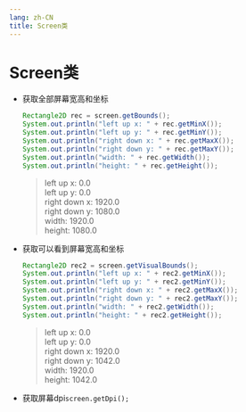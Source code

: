 ```yaml
---
lang: zh-CN
title: Screen类
---
```


# Screen类

* 获取全部屏幕宽高和坐标
  
    ```java
    Rectangle2D rec = screen.getBounds();  
    System.out.println("left up x: " + rec.getMinX());  
    System.out.println("left up y: " + rec.getMinY());  
    System.out.println("right down x: " + rec.getMaxX());  
    System.out.println("right down y: " + rec.getMaxY());  
    System.out.println("width: " + rec.getWidth());  
    System.out.println("height: " + rec.getHeight());
    ```
  
    > left up x: 0.0  
    > left up y: 0.0  
    > right down x: 1920.0  
    > right down y: 1080.0  
    > width: 1920.0  
    > height: 1080.0  

* 获取可以看到屏幕宽高和坐标
  
    ```java
    Rectangle2D rec2 = screen.getVisualBounds();  
    System.out.println("left up x: " + rec2.getMinX());  
    System.out.println("left up y: " + rec2.getMinY());  
    System.out.println("right down x: " + rec2.getMaxX());  
    System.out.println("right down y: " + rec2.getMaxY());  
    System.out.println("width: " + rec2.getWidth());  
    System.out.println("height: " + rec2.getHeight());
    ```
      
    > left up x: 0.0  
    > left up y: 0.0  
    > right down x: 1920.0  
    > right down y: 1042.0  
    > width: 1920.0  
    > height: 1042.0  

* 获取屏幕dpi`screen.getDpi();`
